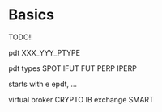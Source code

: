 # Basics

TODO!!

pdt XXX_YYY_PTYPE

pdt types
SPOT
IFUT
FUT
PERP
IPERP

starts with e
epdt, ...


virtual broker CRYPTO
IB exchange SMART